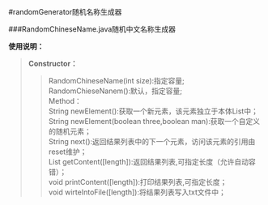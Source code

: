 #randomGenerator随机名称生成器   
 
###RandomChineseName.java随机中文名称生成器  

**使用说明：**  
>**Constructor：**  
>>RandomChineseName(int size):指定容量;    
>>RandomChieseNanem():默认，指定容量;   
>Method：  
>>String newElement():获取一个新元素，该元素独立于本体List中；  
>>String newElement(boolean three,boolean man):获取一个自定义的随机元素；  
>>String next():返回结果列表中的下一个元素，访问该元素的引用由reset维护；  
>>List<String> getContent([length]):返回结果列表,可指定长度（允许自动容错）；  
>>void printContent([length]):打印结果列表,可指定长度；  
>>void wirteIntoFile([length]):将结果列表写入txt文件中；  
